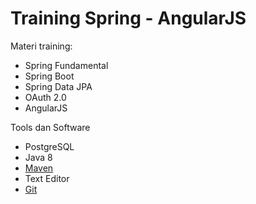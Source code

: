 # Training Spring - AngularJS #

Materi training:

* Spring Fundamental
* Spring Boot
* Spring Data JPA
* OAuth 2.0
* AngularJS

Tools dan Software

* PostgreSQL
* Java 8
* [Maven](http://maven.apache.org/)
* Text Editor
* [Git](http://git-scm.com/)


